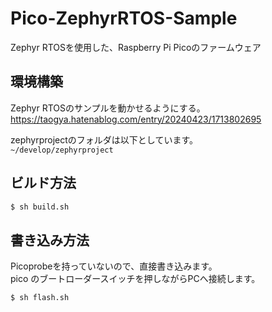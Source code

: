 # Pico-ZephyrRTOS-Sample
Zephyr RTOSを使用した、Raspberry Pi Picoのファームウェア<br>

## 環境構築
Zephyr RTOSのサンプルを動かせるようにする。<br>
https://taogya.hatenablog.com/entry/20240423/1713802695

zephyrprojectのフォルダは以下としています。<br>
`~/develop/zephyrproject`

## ビルド方法
```sh
$ sh build.sh
```

## 書き込み方法
Picoprobeを持っていないので、直接書き込みます。<br>
pico のブートローダースイッチを押しながらPCへ接続します。<br>
```sh
$ sh flash.sh
```